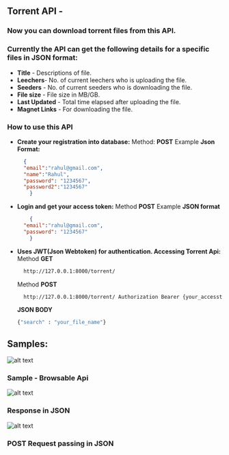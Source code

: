 ## Torrent API - 
### Now you can download torrent files from this API. 


### Currently the API can get the following details for a specific files in JSON format:
* **Title** - Descriptions of file. 
* **Leechers**- No. of current leechers who is uploading the file. 
* **Seeders** - No. of current seeders who is downloading the file.
* **File size** - File size in MB/GB.
* **Last Updated** - Total time elapsed after uploading the file. 
* **Magnet Links** -  For downloading the file.


### How to use this API
* **Create your registration into database:**
  Method: **POST**
  Example **Json Format:**
  
  ```json 
    {
    "email":"rahul@gmail.com",
    "name":"Rahul",
    "password": "1234567",
    "password2":"1234567"
      }
    ```

* **Login and get your access token:**
    Method **POST**
    Example **JSON format**

  ```json 
      {
    "email":"rahul@gmail.com",
    "password": "1234567"
      }
    ```

* **Uses JWT(Json Webtoken) for authentication. Accessing Torrent Api:** 
    Method **GET** 
    ```sh 
      http://127.0.0.1:8000/torrent/ 
    ```
    Method **POST** 
    ```sh 
      http://127.0.0.1:8000/torrent/ Authorization Bearer {your_accesstoken} 
    ```
    **JSON BODY** 
    ```sh 
    {"search" : "your_file_name"}
    ```

## Samples:

![alt text](https://github.com/PeeusD/TorrentApi/blob/main/gitpic/Capture1.PNG) <br>
### Sample - Browsable Api
![alt text](https://github.com/PeeusD/TorrentApi/blob/main/gitpic/Capture2.PNG) <br>
### Response in JSON
![alt text](https://github.com/PeeusD/TorrentApi/blob/main/gitpic/Capture3.png) <br>
### POST Request passing in JSON
